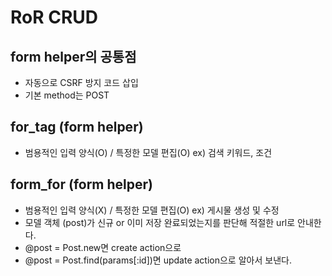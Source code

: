 # RoR CRUD

## form helper의 공통점
* 자동으로 CSRF 방지 코드 삽입
* 기본 method는 POST

## for_tag (form helper)
* 범용적인 입력 양식(O) / 특정한 모델 편집(O) ex) 검색 키워드, 조건

## form_for (form helper)
* 범용적인 입력 양식(X) / 특정한 모델 편집(O) ex) 게시물 생성 및 수정
* 모델 객체 (post)가 신규 or 이미 저장 완료되었는지를 판단해 적절한 url로 안내한다.
* @post = Post.new면 create action으로
* @post = Post.find(params[:id])면 update action으로 알아서 보낸다.